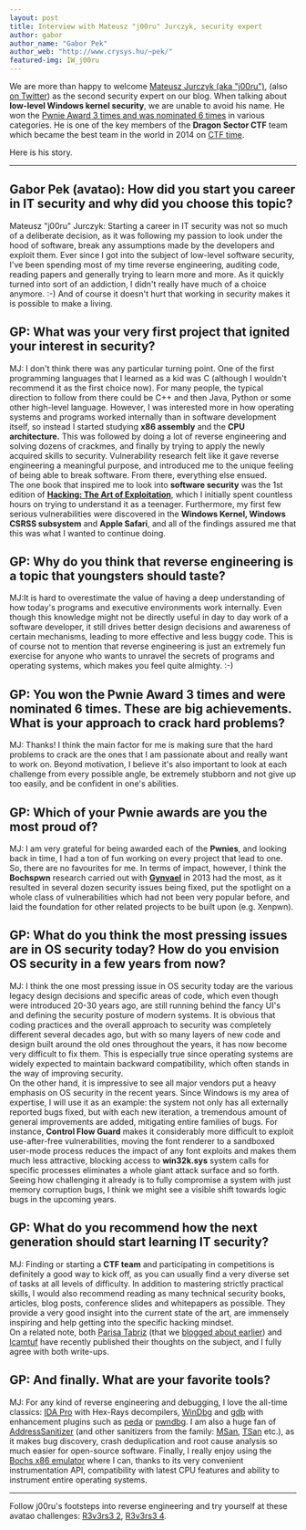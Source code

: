 ```yaml
---
layout: post
title: Interview with Mateusz "j00ru" Jurczyk, security expert
author: gabor
author_name: "Gabor Pek"
author_web: "http://www.crysys.hu/~pek/"
featured-img: IW_j00ru
---
```


We are more than happy to welcome [Mateusz Jurczyk (aka "j00ru")](http://j00ru.vexillium.org/), (also [on Twitter](https://twitter.com/j00ru)) as the second security expert on our blog. When talking about **low-level Windows kernel security**, we are unable to avoid his name. He won the [Pwnie Award 3 times and was nominated 6 times](http://pwnies.com/) in various categories. He is one of the key members of the **Dragon Sector CTF** team which became the best team in the world in 2014 on [CTF time](https://ctftime.org/team/3329).


Here is his story.
<!--excerpt-->

----

## <span class="post question">Gabor Pek (avatao): How did you start you career in IT security and why did you choose this topic?</span>

<span class="post answer">Mateusz "j00ru" Jurczyk: </span>Starting a career in IT security was not so much of a deliberate decision, as it was following my passion to look under the hood of software, break any assumptions made by the developers and exploit them. Ever since I got into the subject of low-level software security, I've been spending most of my time reverse engineering, auditing code, reading papers and generally trying to learn more and more. As it quickly turned into sort of an addiction, I didn't really have much of a choice anymore. :-) And of course it doesn't hurt that working in security makes it is possible to make a living.

## <span class="post question">GP: What was your very first project that ignited your interest in security?</span>

<span class="post answer">MJ:</span> I don't think there was any particular turning point. One of the first programming languages that I learned as a kid was C (although I wouldn't recommend it as the first choice now). For many people, the typical direction to follow from there could be C++ and then Java, Python or some other high-level language. However, I was interested more in how operating systems and programs worked internally than in software development itself, so instead I started studying **x86 assembly** and the **CPU architecture.** This was followed by doing a lot of reverse engineering and solving dozens of crackmes, and finally by trying to apply the newly acquired skills to security. Vulnerability research felt like it gave reverse engineering a meaningful purpose, and introduced me to the unique feeling of being able to break software. From there, everything else ensued.
<br>
The one book that inspired me to look into **software security** was the 1st edition of **[Hacking: The Art of Exploitation](http://shop.oreilly.com/product/9781593271442.do)**, which I initially spent countless hours on trying to understand it as a teenager. Furthermore, my first few serious vulnerabilities were discovered in the **Windows Kernel, Windows CSRSS subsystem** and **Apple Safari**, and all of the findings assured me that this was what I wanted to continue doing.

## <span class="post question">GP: Why do you think that reverse engineering is a topic that youngsters should taste?</span>

<span class="post answer">MJ:</span>It is hard to overestimate the value of having a deep understanding of how today's programs and executive environments work internally. Even though this knowledge might not be directly useful in day to day work of a software developer, it still drives better design decisions and awareness of certain mechanisms, leading to more effective and less buggy code. This is of course not to mention that reverse engineering is just an extremely fun exercise for anyone who wants to unravel the secrets of programs and operating systems, which makes you feel quite almighty. :-)


## <span class="post question">GP: You won the Pwnie Award 3 times and were nominated 6 times. These are big achievements. What is your approach to crack hard problems?
</span>

<span class="post answer">MJ:</span> Thanks! I think the main factor for me is making sure that the hard problems to crack are the ones that I am passionate about and really want to work on. Beyond motivation, I believe it's also important to look at each challenge from every possible angle, be extremely stubborn and not give up too easily, and be confident in one's abilities.

## <span class="post question">GP: Which of your Pwnie awards are you the most proud of?</span>

<span class="post answer">MJ:</span> I am very grateful for being awarded each of the **Pwnies**, and looking back in time, I had a ton of fun working on every project that lead to one. So, there are no favourites for me. In terms of impact, however, I think the **Bochspwn** research carried out with **[Gynvael](https://twitter.com/gynvael)** in 2013 had the most, as it resulted in several dozen security issues being fixed, put the spotlight on a whole class of vulnerabilities which had not been very popular before, and laid the foundation for other related projects to be built upon (e.g. Xenpwn).

## <span class="post question">GP: What do you think the most pressing issues are in OS security today? How do you envision OS security in a few years from now?</span>

<span class="post answer">MJ:</span> I think the one most pressing issue in OS security today are the various legacy design decisions and specific areas of code, which even though were introduced 20-30 years ago, are still running behind the fancy UI's and defining the security posture of modern systems. It is obvious that coding practices and the overall approach to security was completely different several decades ago, but with so many layers of new code and design built around the old ones throughout the years, it has now become very difficult to fix them. This is especially true since operating systems are widely expected to maintain backward compatibility, which often stands in the way of improving security.
<br>
On the other hand, it is impressive to see all major vendors put a heavy emphasis on OS security in the recent years. Since Windows is my area of expertise, I will use it as an example: the system not only has all externally reported bugs fixed, but with each new iteration, a tremendous amount of general improvements are added, mitigating entire families of bugs. For instance, **Control Flow Guard** makes it considerably more difficult to exploit use-after-free vulnerabilities, moving the font renderer to a sandboxed user-mode process reduces the impact of any font exploits and makes them much less attractive, blocking access to **win32k.sys** system calls for specific processes eliminates a whole giant attack surface and so forth.
<br>
Seeing how challenging it already is to fully compromise a system with just memory corruption bugs, I think we might see a visible shift towards logic bugs in the upcoming years.

## <span class="post question">GP: What do you recommend how the next generation should start learning IT security?</span>

<span class="post answer">MJ:</span> Finding or starting a **CTF team** and participating in competitions is definitely a good way to kick off, as you can usually find a very diverse set of tasks at all levels of difficulty. In addition to mastering strictly practical skills, I would also recommend reading as many technical security books, articles, blog posts, conference slides and whitepapers as possible. They provide a very good insight into the current state of the art, are immensely inspiring and help getting into the specific hacking mindset.
<br>
On a related note, both [Parisa Tabriz](https://medium.freecodecamp.com/so-you-want-to-work-in-security-bc6c10157d23#.j1pnq71qf) (that we [blogged about earlier](https://blog.avatao.com/Your-first-avatao-Tuesday/)) and [lcamtuf](https://lcamtuf.blogspot.com/2016/08/so-you-want-to-work-in-security-but-are.html) have recently published their thoughts on the subject, and I fully agree with both write-ups.

## <span class="post question">GP: And finally. What are your favorite tools?</span>

<span class="post answer">MJ:</span> For any kind of reverse engineering and debugging, I love the all-time classics: [IDA Pro](https://www.hex-rays.com/products/ida/) with Hex-Rays decompilers, [WinDbg](https://msdn.microsoft.com/en-us/library/windows/hardware/ff551063(v=vs.85).aspx) and [gdb](https://www.gnu.org/software/gdb/) with enhancement plugins such as [peda](https://github.com/longld/peda) or [pwndbg](https://github.com/pwndbg/pwndbg). I am also a huge fan of [AddressSanitizer](https://github.com/google/sanitizers/wiki/AddressSanitizer) (and other sanitizers from the family: [MSan](https://github.com/google/sanitizers/wiki/MemorySanitizer), [TSan](https://github.com/google/sanitizers/wiki/ThreadSanitizerCppManual) etc.), as it makes bug discovery, crash deduplication and root cause analysis so much easier for open-source software. Finally, I really enjoy using the [Bochs x86 emulator](http://bochs.sourceforge.net/) where I can, thanks to its very convenient instrumentation API, compatibility with latest CPU features and ability to instrument entire operating systems.

----

Follow j00ru's footsteps into reverse engineering and try yourself at these avatao challenges: [R3v3rs3 2](https://platform.avatao.com/paths/2bf3c9cb-f759-4915-9a2f-f30164c45fce/challenges/d80d53ed-597a-4b7e-9897-b85784489029), [R3v3rs3 4](https://platform.avatao.com/paths/2bf3c9cb-f759-4915-9a2f-f30164c45fce/challenges/b82ef4d6-35e8-4330-9155-9eedd332833d).
